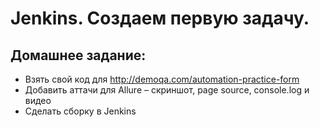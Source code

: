 # Jenkins. Создаем первую задачу.

## Домашнее задание:

- Взять свой код для http://demoqa.com/automation-practice-form 
- Добавить аттачи для Allure – скриншот, page source, console.log и видео 
- Cделать сборку в Jenkins